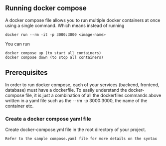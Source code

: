 ## Running docker compose
A docker compose file allows you to run multiple docker containers at once using a single command.
Which means instead of running 
```
docker run --rm -it -p 3000:3000 <image-name> 
```
You can run
```
docker compose up (to start all containers)
docker compose down (to stop all containers)
```

## Prerequisites
In order to run docker compose, each of your services (backend, frontend, database) must have a dockerfile.
To easily understand the docker-compose file, it is just a combination of all the dockerfiles commands above
written in a yaml file such as the --rm -p 3000:3000, the name of the container etc.


### Create a docker compose yaml file
Create docker-compose.yml file in the root directory of your project.

```
Refer to the sample compose.yaml file for more details on the syntax
```




